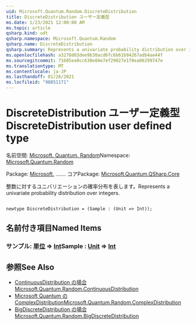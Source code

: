 ```yaml
---
uid: Microsoft.Quantum.Random.DiscreteDistribution
title: DiscreteDistribution ユーザー定義型
ms.date: 1/23/2021 12:00:00 AM
ms.topic: article
qsharp.kind: udt
qsharp.namespace: Microsoft.Quantum.Random
qsharp.name: DiscreteDistribution
qsharp.summary: Represents a univariate probability distribution over integers.
ms.openlocfilehash: a3278d03dee9b30acd6fc6b61b94267adb4ae44f
ms.sourcegitcommit: 71605ea9cc630e84e7ef29027e1f0ea06299747e
ms.translationtype: MT
ms.contentlocale: ja-JP
ms.lasthandoff: 01/26/2021
ms.locfileid: "98851171"
---
```

# <a name="discretedistribution-user-defined-type"></a><span data-ttu-id="57a2f-102">DiscreteDistribution ユーザー定義型</span><span class="sxs-lookup"><span data-stu-id="57a2f-102">DiscreteDistribution user defined type</span></span>

<span data-ttu-id="57a2f-103">名前空間: [Microsoft. Quantum. Random](xref:Microsoft.Quantum.Random)</span><span class="sxs-lookup"><span data-stu-id="57a2f-103">Namespace: [Microsoft.Quantum.Random](xref:Microsoft.Quantum.Random)</span></span>

<span data-ttu-id="57a2f-104">Package: [Microsoft.](https://nuget.org/packages/Microsoft.Quantum.QSharp.Core) ....... コア</span><span class="sxs-lookup"><span data-stu-id="57a2f-104">Package: [Microsoft.Quantum.QSharp.Core](https://nuget.org/packages/Microsoft.Quantum.QSharp.Core)</span></span>


<span data-ttu-id="57a2f-105">整数に対するユニバリエーションの確率分布を表します。</span><span class="sxs-lookup"><span data-stu-id="57a2f-105">Represents a univariate probability distribution over integers.</span></span>

```qsharp

newtype DiscreteDistribution = (Sample : (Unit => Int));
```



## <a name="named-items"></a><span data-ttu-id="57a2f-106">名前付き項目</span><span class="sxs-lookup"><span data-stu-id="57a2f-106">Named Items</span></span>

### <a name="sample--unit--int"></a><span data-ttu-id="57a2f-107">サンプル: [単位](xref:microsoft.quantum.lang-ref.unit) => [Int](xref:microsoft.quantum.lang-ref.int)</span><span class="sxs-lookup"><span data-stu-id="57a2f-107">Sample : [Unit](xref:microsoft.quantum.lang-ref.unit) => [Int](xref:microsoft.quantum.lang-ref.int)</span></span> 



## <a name="see-also"></a><span data-ttu-id="57a2f-108">参照</span><span class="sxs-lookup"><span data-stu-id="57a2f-108">See Also</span></span>

- [<span data-ttu-id="57a2f-109">ContinuousDistribution の場合</span><span class="sxs-lookup"><span data-stu-id="57a2f-109">Microsoft.Quantum.Random.ContinuousDistribution</span></span>](xref:Microsoft.Quantum.Random.ContinuousDistribution)
- [<span data-ttu-id="57a2f-110">Microsoft Quantum の ComplexDistribution</span><span class="sxs-lookup"><span data-stu-id="57a2f-110">Microsoft.Quantum.Random.ComplexDistribution</span></span>](xref:Microsoft.Quantum.Random.ComplexDistribution)
- [<span data-ttu-id="57a2f-111">BigDiscreteDistribution の場合</span><span class="sxs-lookup"><span data-stu-id="57a2f-111">Microsoft.Quantum.Random.BigDiscreteDistribution</span></span>](xref:Microsoft.Quantum.Random.BigDiscreteDistribution)